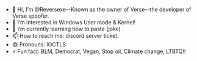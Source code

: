 - 👋 Hi, I’m @Reversexe--Known as the owner of Verse--the developer of Verse spoofer.
- 👀 I’m interested in Windows User mode & Kernel!
- 🌱 I’m currently learning how to paste (joke)
- 📫 How to reach me: discord server ticket.
- 😄 Pronouns: IOCTLS
- ⚡ Fun fact: BLM, Democrat, Vegan, Stop oil, Climate change, LTBTQ!!

<!---
Reversexe/Reversexe is a ✨ special ✨ repository because its `README.md` (this file) appears on your GitHub profile.
You can click the Preview link to take a look at your changes.
--->
